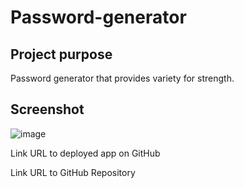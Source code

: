 # Password-generator

## Project purpose
Password generator that provides variety for strength. 

## Screenshot

![image](https://user-images.githubusercontent.com/97936992/154886755-8d87bbb1-2071-4e17-be31-501321d3053e.png)




Link URL to deployed app on GitHub


Link URL to GitHub Repository

